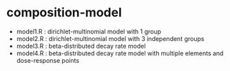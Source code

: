 # composition-model

+ model1.R : dirichlet-multinomial model with 1 group
+ model2.R : dirichlet-multinomial model with 3 independent groups
+ model3.R : beta-distributed decay rate model
+ model4.R : beta-distributed decay rate model with multiple elements and dose-response points
